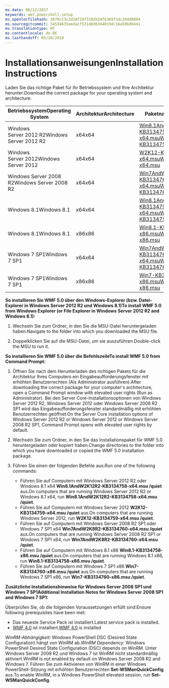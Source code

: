 ```yaml
---
ms.date: 06/12/2017
keywords: wmf,powershell,setup
ms.openlocfilehash: 3679c13c2d28f28f3102b24f6369f1dc264d6884
ms.sourcegitcommit: 54534635eedacf531d8d6344019dc16a50b8b441
ms.translationtype: HT
ms.contentlocale: de-DE
ms.lasthandoff: 05/16/2018
---
```

# <a name="installation-instructions"></a><span data-ttu-id="87f6f-102">Installationsanweisungen</span><span class="sxs-lookup"><span data-stu-id="87f6f-102">Installation Instructions</span></span>

<span data-ttu-id="87f6f-103">Laden Sie das richtige Paket für Ihr Betriebssystem und Ihre Architektur herunter:</span><span class="sxs-lookup"><span data-stu-id="87f6f-103">Download the correct package for your operating system and architecture:</span></span>

| <span data-ttu-id="87f6f-104">Betriebssystem</span><span class="sxs-lookup"><span data-stu-id="87f6f-104">Operating System</span></span>       | <span data-ttu-id="87f6f-105">Architektur</span><span class="sxs-lookup"><span data-stu-id="87f6f-105">Architecture</span></span> | <span data-ttu-id="87f6f-106">Paketname</span><span class="sxs-lookup"><span data-stu-id="87f6f-106">Package Name</span></span>              |
|------------------------|--------------|---------------------------|
| <span data-ttu-id="87f6f-107">Windows Server 2012 R2</span><span class="sxs-lookup"><span data-stu-id="87f6f-107">Windows Server 2012 R2</span></span> | <span data-ttu-id="87f6f-108">x64</span><span class="sxs-lookup"><span data-stu-id="87f6f-108">x64</span></span>      | [<span data-ttu-id="87f6f-109">Win8.1AndW2K12R2-KB3134758-x64.msu</span><span class="sxs-lookup"><span data-stu-id="87f6f-109">Win8.1AndW2K12R2-KB3134758-x64.msu</span></span>](http://go.microsoft.com/fwlink/?LinkId=717507) |
| <span data-ttu-id="87f6f-110">Windows Server 2012</span><span class="sxs-lookup"><span data-stu-id="87f6f-110">Windows Server 2012</span></span>    | <span data-ttu-id="87f6f-111">x64</span><span class="sxs-lookup"><span data-stu-id="87f6f-111">x64</span></span>      | [<span data-ttu-id="87f6f-112">W2K12-KB3134759-x64.msu</span><span class="sxs-lookup"><span data-stu-id="87f6f-112">W2K12-KB3134759-x64.msu</span></span>](http://go.microsoft.com/fwlink/?LinkId=717506) |
| <span data-ttu-id="87f6f-113">Windows Server 2008 R2</span><span class="sxs-lookup"><span data-stu-id="87f6f-113">Windows Server 2008 R2</span></span> | <span data-ttu-id="87f6f-114">x64</span><span class="sxs-lookup"><span data-stu-id="87f6f-114">x64</span></span>      | [<span data-ttu-id="87f6f-115">Win7AndW2K8R2-KB3134760-x64.msu</span><span class="sxs-lookup"><span data-stu-id="87f6f-115">Win7AndW2K8R2-KB3134760-x64.msu</span></span>](http://go.microsoft.com/fwlink/?LinkId=717504) |
| <span data-ttu-id="87f6f-116">Windows 8.1</span><span class="sxs-lookup"><span data-stu-id="87f6f-116">Windows 8.1</span></span>            | <span data-ttu-id="87f6f-117">x64</span><span class="sxs-lookup"><span data-stu-id="87f6f-117">x64</span></span>          | [<span data-ttu-id="87f6f-118">Win8.1AndW2K12R2-KB3134758-x64.msu</span><span class="sxs-lookup"><span data-stu-id="87f6f-118">Win8.1AndW2K12R2-KB3134758-x64.msu</span></span>](http://go.microsoft.com/fwlink/?LinkId=717507) |
| <span data-ttu-id="87f6f-119">Windows 8.1</span><span class="sxs-lookup"><span data-stu-id="87f6f-119">Windows 8.1</span></span>            | <span data-ttu-id="87f6f-120">x86</span><span class="sxs-lookup"><span data-stu-id="87f6f-120">x86</span></span>          | [<span data-ttu-id="87f6f-121">Win8.1-KB3134758-x86.msu</span><span class="sxs-lookup"><span data-stu-id="87f6f-121">Win8.1-KB3134758-x86.msu</span></span>](http://go.microsoft.com/fwlink/?LinkID=717963) |
| <span data-ttu-id="87f6f-122">Windows 7 SP1</span><span class="sxs-lookup"><span data-stu-id="87f6f-122">Windows 7 SP1</span></span>          | <span data-ttu-id="87f6f-123">x64</span><span class="sxs-lookup"><span data-stu-id="87f6f-123">x64</span></span>          | [<span data-ttu-id="87f6f-124">Win7AndW2K8R2-KB3134760-x64.msu</span><span class="sxs-lookup"><span data-stu-id="87f6f-124">Win7AndW2K8R2-KB3134760-x64.msu</span></span>](http://go.microsoft.com/fwlink/?LinkId=717504) |
| <span data-ttu-id="87f6f-125">Windows 7 SP1</span><span class="sxs-lookup"><span data-stu-id="87f6f-125">Windows 7 SP1</span></span>          | <span data-ttu-id="87f6f-126">x86</span><span class="sxs-lookup"><span data-stu-id="87f6f-126">x86</span></span>          | [<span data-ttu-id="87f6f-127">Win7-KB3134760-x86.msu</span><span class="sxs-lookup"><span data-stu-id="87f6f-127">Win7-KB3134760-x86.msu</span></span>](http://go.microsoft.com/fwlink/?LinkID=717962) |


<span data-ttu-id="87f6f-128">**So installieren Sie WMF 5.0 über den Windows-Explorer (bzw. Datei-Explorer in Windows Server 2012 R2 und Windows 8.1)**</span><span class="sxs-lookup"><span data-stu-id="87f6f-128">**To install WMF 5.0 from Windows Explorer (or File Explorer in Windows Server 2012 R2 and Windows 8.1):**</span></span>

1. <span data-ttu-id="87f6f-129">Wechseln Sie zum Ordner, in den Sie die MSU-Datei heruntergeladen haben.</span><span class="sxs-lookup"><span data-stu-id="87f6f-129">Navigate to the folder into which you downloaded the MSU file.</span></span>

2. <span data-ttu-id="87f6f-130">Doppelklicken Sie auf die MSU-Datei, um sie auszuführen.</span><span class="sxs-lookup"><span data-stu-id="87f6f-130">Double-click the MSU to run it.</span></span>

<span data-ttu-id="87f6f-131">**So installieren Sie WMF 5.0 über die Befehlszeile**</span><span class="sxs-lookup"><span data-stu-id="87f6f-131">**To install WMF 5.0 from Command Prompt:**</span></span>

1. <span data-ttu-id="87f6f-132">Öffnen Sie nach dem Herunterladen des richtigen Pakets für die Architektur Ihres Computers ein Eingabeaufforderungsfenster mit erhöhten Benutzerrechten (Als Administrator ausführen).</span><span class="sxs-lookup"><span data-stu-id="87f6f-132">After downloading the correct package for your computer's architecture, open a Command Prompt window with elevated user rights (Run as Administrator).</span></span> <span data-ttu-id="87f6f-133">Bei den Server Core-Installationsoptionen von Windows Server 2012 R2, Windows Server 2012 oder Windows Server 2008 R2 SP1 wird das Eingabeaufforderungsfenster standardmäßig mit erhöhten Benutzerrechten geöffnet.</span><span class="sxs-lookup"><span data-stu-id="87f6f-133">On the Server Core installation options of Windows Server 2012 R2 or Windows Server 2012 or Windows Server 2008 R2 SP1, Command Prompt opens with elevated user rights by default.</span></span>

2. <span data-ttu-id="87f6f-134">Wechseln Sie zum Ordner, in den Sie das Installationspaket für WMF 5.0 heruntergeladen oder kopiert haben.</span><span class="sxs-lookup"><span data-stu-id="87f6f-134">Change directories to the folder into which you have downloaded or copied the WMF 5.0 installation package.</span></span>

3. <span data-ttu-id="87f6f-135">Führen Sie einen der folgenden Befehle aus:</span><span class="sxs-lookup"><span data-stu-id="87f6f-135">Run one of the following commands:</span></span>
    - <span data-ttu-id="87f6f-136">Führen Sie auf Computern mit Windows Server 2012 R2 oder Windows 8.1 x64 **Win8.1AndW2K12R2-KB3134758-x64.msu /quiet** aus.</span><span class="sxs-lookup"><span data-stu-id="87f6f-136">On computers that are running Windows Server 2012 R2 or Windows 8.1 x64, run **Win8.1AndW2K12R2-KB3134758-x64.msu /quiet**.</span></span>
    - <span data-ttu-id="87f6f-137">Führen Sie auf Computern mit Windows Server 2012 **W2K12-KB3134759-x64.msu /quiet** aus.</span><span class="sxs-lookup"><span data-stu-id="87f6f-137">On computers that are running Windows Server 2012, run **W2K12-KB3134759-x64.msu /quiet**.</span></span>
    - <span data-ttu-id="87f6f-138">Führen Sie auf Computern mit Windows Server 2008 R2 SP1 oder Windows 7 SP1 x64 **Win7AndW2K8R2-KB3134760-x64.msu /quiet** aus.</span><span class="sxs-lookup"><span data-stu-id="87f6f-138">On computers that are running Windows Server 2008 R2 SP1 or Windows 7 SP1 x64, run **Win7AndW2K8R2-KB3134760-x64.msu /quiet**.</span></span>
    - <span data-ttu-id="87f6f-139">Führen Sie auf Computern mit Windows 8.1 x86 **Win8.1-KB3134758-x86.msu /quiet** aus.</span><span class="sxs-lookup"><span data-stu-id="87f6f-139">On computers that are running Windows 8.1 x86, run **Win8.1-KB3134758-x86.msu /quiet**.</span></span>
    - <span data-ttu-id="87f6f-140">Führen Sie auf Computern mit Windows 7 SP1 x86 **Win7-KB3134760-x86.msu /quiet** aus.</span><span class="sxs-lookup"><span data-stu-id="87f6f-140">On computers that are running Windows 7 SP1 x86, run **Win7-KB3134760-x86.msu /quiet**.</span></span>

<span data-ttu-id="87f6f-141">**Zusätzliche Installationshinweise für Windows Server 2008 SP1 und Windows 7 SP1**</span><span class="sxs-lookup"><span data-stu-id="87f6f-141">**Additional Installation Notes for Windows Server 2008 SP1 and Windows 7 SP1:**</span></span>

<span data-ttu-id="87f6f-142">Überprüfen Sie, ob die folgenden Voraussetzungen erfüllt sind:</span><span class="sxs-lookup"><span data-stu-id="87f6f-142">Ensure following prerequisites have been met:</span></span>
- <span data-ttu-id="87f6f-143">Das neueste Service Pack ist installiert.</span><span class="sxs-lookup"><span data-stu-id="87f6f-143">Latest service pack is installed.</span></span>
- <span data-ttu-id="87f6f-144">[WMF 4.0](http://www.microsoft.com/en-us/download/details.aspx?id=40855) ist installiert.</span><span class="sxs-lookup"><span data-stu-id="87f6f-144">[WMF 4.0](http://www.microsoft.com/en-us/download/details.aspx?id=40855) is installed</span></span>

<span data-ttu-id="87f6f-145">*WinRM-Abhängigkeit:* Windows PowerShell DSC (Desired State Configuration) hängt von WinRM ab.</span><span class="sxs-lookup"><span data-stu-id="87f6f-145">*WinRM Dependency:* Windows PowerShell Desired State Configuration (DSC) depends on WinRM.</span></span> <span data-ttu-id="87f6f-146">Unter Windows Server 2008 R2 und Windows 7 ist WinRM nicht standardmäßig aktiviert.</span><span class="sxs-lookup"><span data-stu-id="87f6f-146">WinRM is not enabled by default on Windows Server 2008 R2 and Windows 7.</span></span> <span data-ttu-id="87f6f-147">Führen Sie zum Aktivieren von WinRM in einer Windows PowerShell-Sitzung mit erhöhten Benutzerrechten **Set-WSManQuickConfig** aus.</span><span class="sxs-lookup"><span data-stu-id="87f6f-147">To enable WinRM, in a Windows PowerShell elevated session, run **Set-WSManQuickConfig**.</span></span>
